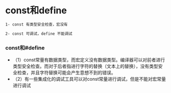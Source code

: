 # const和define

```sh
1- const 有类型安全检查，宏没有

2- const 可调试，define 不能调试
```



### const和#define

- （1）const常量有数据类型，而宏定义没有数据类型。编译器可以对前者进行类型安全检查。而对于后者指进行字符的替换（文本上的替换），没有类型安全检查，并且字符替换可能会产生意想不到的错误。
- （2）有一些集成化的调试工具可以对const常量进行调试，但是不能对宏常量进行调试